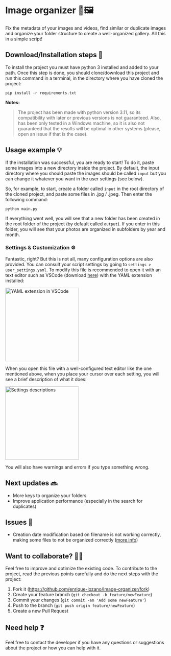 # Image organizer 📂🖼️​​

Fix the metadata of your images and videos, find similar or duplicate images and organize your folder structure to create a well-organized gallery. All this in a simple script!

## Download/Installation steps 🚀

To install the project you must have python 3 installed and added to your path. Once this step is done, you should clone/download this project and run this command in a terminal, in the directory where you have cloned the project:

```
pip install -r requirements.txt
```

**Notes:**

> The project has been made with python version 3.11, so its compatibility with later or previous versions is not guaranteed. Also, has been only tested in a Windows machine, so it is also not guaranteed that the results will be optimal in other systems (please, open an issue if that is the case).

## Usage example 💡

If the installation was successful, you are ready to start! To do it, paste some images into a new directory inside the project. By default, the input directory where you should paste the images should be called `input` but you can change it whatever you want in the user settings (see below).

So, for example, to start, create a folder called <code>input</code> in the root directory of the cloned project, and paste some files in .jpg / .jpeg. Then enter the following command:

```
python main.py
```

If everything went well, you will see that a new folder has been created in the root folder of the project (by default called <code>output</code>). If you enter in this folder, you will see that your photos are organized in subfolders by year and month.

### Settings & Customization ⚙️

Fantastic, right? But this is not all, many configuration options are also provided. You can consult your script settings by going to `settings > user_settings.yaml`. To modify this file is recommended to open it with an text editor such as VSCode (download [here](https://code.visualstudio.com/)) with the YAML extension installed:

 <img src="https://github.com/enrique-lozano/Image-organizer/assets/61509169/90597fcd-15f5-411f-b2bc-473bbe47ab2d" alt="YAML extension in VSCode" height="230">

When you open this file with a well-configured text editor like the one mentioned above, when you place your cursor over each setting, you will see a brief description of what it does:

 <img src="https://github.com/enrique-lozano/Image-organizer/assets/61509169/894ce7fc-5177-40ab-a949-4e3df94702ea" alt="Settings descriptions" height="230">

You will also have warnings and errors if you type something wrong.

## Next updates 🔜

- More keys to organize your folders
- Improve application performance (especially in the search for duplicates)

## Issues 🤕

- Creation date modification based on filename is not working correctly, making some files to not be organized correctly (<a href="https://github.com/enrique-lozano/Image-organizer/issues/1#issue-1437213445">more info</a>)

## Want to collaborate? 🙋🏻

Feel free to improve and optimize the existing code. To contribute to the project, read the previous points carefully and do the next steps with the project:

1. Fork it (<https://github.com/enrique-lozano/Image-organizer/fork>)
2. Create your feature branch (`git checkout -b feature/newFeature`)
3. Commit your changes (`git commit -am 'Add some newFeature'`)
4. Push to the branch (`git push origin feature/newFeature`)
5. Create a new Pull Request

## Need help ❓

Feel free to contact the developer if you have any questions or suggestions about the project or how you can help with it.
